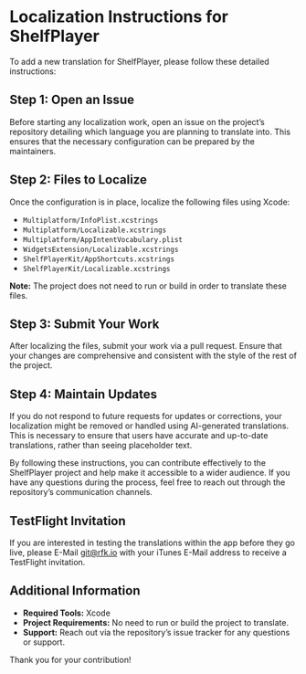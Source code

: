# Localization Instructions for ShelfPlayer

To add a new translation for ShelfPlayer, please follow these detailed instructions:

## Step 1: Open an Issue

Before starting any localization work, open an issue on the project’s repository detailing which language you are planning to translate into. This ensures that the necessary configuration can be prepared by the maintainers.

## Step 2: Files to Localize

Once the configuration is in place, localize the following files using Xcode:

- `Multiplatform/InfoPlist.xcstrings`
- `Multiplatform/Localizable.xcstrings`
- `Multiplatform/AppIntentVocabulary.plist`
- `WidgetsExtension/Localizable.xcstrings`
- `ShelfPlayerKit/AppShortcuts.xcstrings`
- `ShelfPlayerKit/Localizable.xcstrings`

**Note:** The project does not need to run or build in order to translate these files.

## Step 3: Submit Your Work

After localizing the files, submit your work via a pull request. Ensure that your changes are comprehensive and consistent with the style of the rest of the project.

## Step 4: Maintain Updates

If you do not respond to future requests for updates or corrections, your localization might be removed or handled using AI-generated translations. This is necessary to ensure that users have accurate and up-to-date translations, rather than seeing placeholder text.

By following these instructions, you can contribute effectively to the ShelfPlayer project and help make it accessible to a wider audience. If you have any questions during the process, feel free to reach out through the repository’s communication channels.

## TestFlight Invitation

If you are interested in testing the translations within the app before they go live, please E-Mail git@rfk.io with your iTunes E-Mail address to receive a TestFlight invitation.

## Additional Information

- **Required Tools:** Xcode
- **Project Requirements:** No need to run or build the project to translate.
- **Support:** Reach out via the repository’s issue tracker for any questions or support.

Thank you for your contribution!